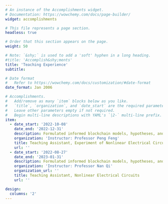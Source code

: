 ```yaml
---
# An instance of the Accomplishments widget.
# Documentation: https://wowchemy.com/docs/page-builder/
widget: accomplishments

# This file represents a page section.
headless: true

# Order that this section appears on the page.
weight: 50

# Note: `&shy;` is used to add a 'soft' hyphen in a long heading.
#title: 'Accomplish&shy;ments'
title: 'Teaching Experience'
subtitle:

# Date format
#   Refer to https://wowchemy.com/docs/customization/#date-format
date_format: Jan 2006

# Accomplishments.
#   Add/remove as many `item` blocks below as you like.
#   `title`, `organization`, and `date_start` are the required parameters.
#   Leave other parameters empty if not required.
#   Begin multi-line descriptions with YAML's `|2-` multi-line prefix.
item:
  - date_start: '2022-10-08'
    date_end: '2022-12-31'
    description: Formulated informed blockchain models, hypotheses, and use cases.
    organization: 'Instructor: Professor Peng Feng'
    title: Teaching Assistant, Experiment of Nonlinear Electrical Circuits
    url: ''
  - date_start: '2022-08-27'
    date_end: '2023-01-31'
    description: Formulated informed blockchain models, hypotheses, and use cases.
    organization: 'Instructor: Professor Nan Qi'
    organization_url: ''
    title: Teaching Assistant, Nonlinear Electrical Circuits
    url: ''

design:
  columns: '2'
---
```

